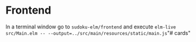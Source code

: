 # Frontend

In a terminal window go to `sudoku-elm/frontend` and execute 
`elm-live src/Main.elm -- --output=../src/main/resources/static/main.js`"# cards" 

